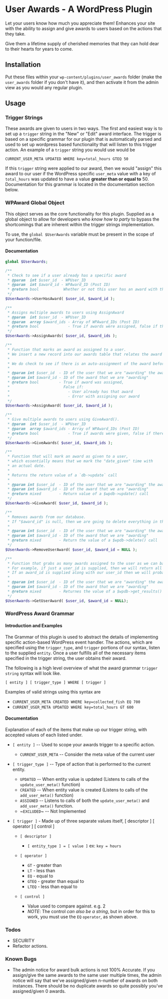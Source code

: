 # User Awards - A WordPress Plugin

Let your users know how much you appreciate them! Enhances your site with the ability to assign and give awards to users based on the actions that they take.

Give them a lifetime supply of cherished memories that they can hold dear to their hearts for years to come.

## Installation

Put these files within your `wp-content/plugins/user_awards` folder (make the `user_awards` folder if you don't have it), and then activate it from the admin view as you would any regular plugin.

## Usage

### Trigger Strings

These awards are given to users in two ways. The first and easiest way is to set up a `trigger` string in the "New" or "Edit" award interface. The trigger is based on a specific grammar for our plugin that is automatically parsed and used to set up wordpress based functionality that will listen to this trigger action. An example of a `trigger` string you would use would be

`CURRENT_USER_META UPDATED WHERE key=total_hours GTEQ 50`

If this `trigger` string were applied to our award, then we would "assign" this award to our user if the WordPress specific `user_meta` value with a key of `total_hours` was updated to have a value **greater than or equal to** 50. Documentation for this grammar is located in the documentation section below.

### WPAward Global Object

This object serves as the core functionality for this plugin. Supplied as a global object to allow for developers who *know how to party* to bypass the shortcomings that are inherent within the trigger strings implementation.

To use, the `global $UserAwards` variable must be present in the scope of your function/file.

#### Documentation

```php
global $UserAwards;

/**
 * Check to see if a user already has a specific award
 * @param  int $user_id  - WPUser_ID
 * @param  int $award_id - WPAward_ID (Post ID)
 * @return bool           Whether or not this user has an award with the current award id
 */
$UserAwards->UserHasAward( $user_id, $award_id );

/**
 * Assigns multiple awards to users using AssignAward
 * @param  int $user_id  - WPUser_ID
 * @param  array $award_ids - Array of WPAward_IDs (Post ID)
 * @return bool             - True if awards were assigned, false if there was an error with assigning awards
 */
$UserAwards->AssignAwards( $user_id, $award_ids );

/**
 * Function that marks an award as assigned to a user.
 * We insert a new record into our awards table that relates the award to the user.
 *
 * We do check to see if there is an auto-assignment of the award before we finish up our function though.
 *
 * @param int $user_id  - ID of the user that we are "awarding" the award to
 * @param int $award_id - ID of the award that we are "awarding"
 * @return bool 		- True if award was assigned,
 *                  	  False if:
 *                  	  	- User already has that award
 *                  	  	- Error with assigning our award
 */
$UserAwards->AssignAward( $user_id, $award_id );

/**
 * Give multiple awards to users using GiveAward().
 * @param  int $user_id  - WPUser_ID
 * @param  array $award_ids - Array of WPAward_IDs (Post ID)
 * @return bool             - True if awards were given, false if there was an error with giving awards
 */
$UserAwards->GiveAwards( $user_id, $award_ids );

/**
 * Function that will mark an award as given to a user,
 * which essentially means that we mark the "date_given" time with
 * an actual date.
 *
 * Returns the return value of a `db->update` call
 *
 * @param int $user_id  - ID of the user that we are "awarding" the award to
 * @param int $award_id - ID of the award that we are "awarding"
 * @return mixed        - Return value of a $wpdb->update() call
 */
$UserAwards->GiveAward( $user_id, $award_id );

/**
 * Removes awards from our database.
 * If "$award_id" is null, then we are going to delete everything in the database with the specific "$user_id"
 *
 * @param int $user_id  - ID of the user that we are "awarding" the award to
 * @param int $award_id - ID of the award that we are "awarding"
 * @return mixed 		- Return the value of a $wpdb->delete() call
 */
$UserAwards->RemoveUserAward( $user_id, $award_id = NULL );

/**
 * Function that grabs as many awards assigned to the user as we can based on the parameters given.
 * For example, if just a user_id is supplied, then we will return all of the awards with that user_id.
 * If an award_id is supplied along with our user_id then we will probably get only one award. Hopefully
 *
 * @param int $user_id  - ID of the user that we are "awarding" the award to
 * @param int $award_id - ID of the award that we are "awarding"
 * @return mixed 		- Returnes the value of a $wpdb->get_results() call
 */
$UserAwards->GetUserAward( $user_id, $award_id = NULL);
```

### WordPress Award Grammar

#### Introduction and Examples

The Grammar of this plugin is used to abstract the details of implementing specific action-based WordPress event handler. The actions, which are specified using the `trigger_type`, and `trigger` portions of our syntax, listen to the supplied `entity`. Once a user fulfills all of the necessary items specified in the trigger string, the user obtains their award.

The following is a high level overview of what the award grammar `trigger string` syntax will look like.

`[ entity ] [ trigger_type ] WHERE [ trigger ]`

Examples of valid strings using this syntax are

* `CURRENT_USER_META CREATED WHERE key=collected_fish EQ 700`
* `CURRENT_USER_META UPDATED WHERE key=total_hours GT 600`

#### Documentation

Explanation of each of the items that make up our trigger string, with accepted values of each listed under.

* `[ entity ]` -- Used to scope your awards trigger to a specific action.
	- `CURRENT_USER_META` -- Consider the meta value of the current user

* `[ trigger_type ]` -- Type of action that is performed to the current entity.
	- `UPDATED` -- When entity value is updated (Listens to calls of the  `update_user_meta()` function)
	- `CREATED` -- When entity value is created (Listens to calls of the `add_user_meta()` function)
	- `ASSIGNED` -- Listens to calls of both the `update_user_meta()` and `add_user_meta()` function.
	- ~`EXCLUDED`~ -- Not Implemented

* `[ trigger ]` - Made up of three separate values itself, [ descriptor ] [ operator ] [ control ]
	- `[ descriptor ]`
		- `[ entity_type ] = [ value ]` ex: `key = hours`

    - `[ operator ]`
    	- `GT` - greater than
    	- `LT` - less than
    	- `EQ` - equal to
    	- `GTEQ` - greater than equal to
    	- `LTEQ` - less than equal to

    - `[ control ]`
    	- Value used to compare against. e.g. 2
    	- *NOTE*: The control *can also be a string*, but in order for this to work, you must use the `EQ` `operator`, as shown above.

### Todos

* SECURITY
* Refactor actions.

### Known Bugs

* The admin notice for award bulk actions is not 100% Accurate. If you assign/give the same awards to the same user multiple times, the admin notice will say that we've assigned/given n-number of awards on both instances. There should be no duplicate awards so quite possibly you've assigned/given 0 awards.
